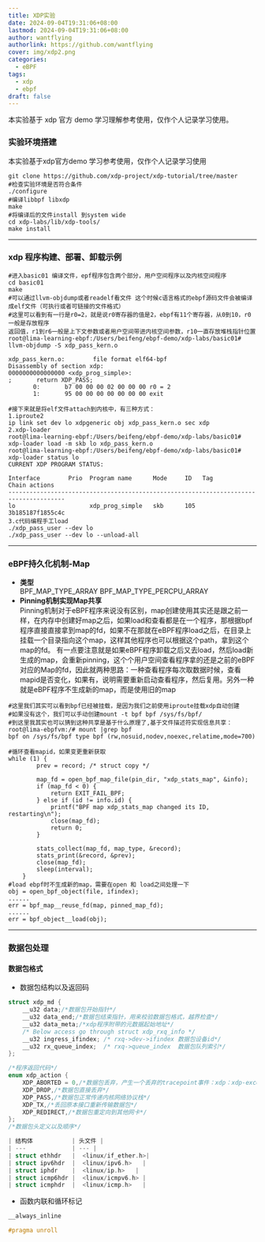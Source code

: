 ```yaml
---
title: XDP实验
date: 2024-09-04T19:31:06+08:00
lastmod: 2024-09-04T19:31:06+08:00
author: wantflying
authorlink: https://github.com/wantflying
cover: img/xdp2.png
categories:
  - eBPF
tags:
  - xdp
  - ebpf
draft: false
---
```


本实验基于 xdp 官方 demo 学习理解参考使用，仅作个人记录学习使用。

<!--more-->

### 实验环境搭建
本实验基于xdp官方demo 学习参考使用，仅作个人记录学习使用

```shell
git clone https://github.com/xdp-project/xdp-tutorial/tree/master
#检查实验环境是否符合条件
./configure
#编译libbpf libxdp
make
#将编译后的文件install 到system wide
cd xdp-labs/lib/xdp-tools/
make install
```

---

### xdp 程序构建、部署、卸载示例

```shell
#进入basic01 编译文件，epf程序包含两个部分，用户空间程序以及内核空间程序
cd basic01
make
#可以通过llvm-objdump或者readelf看文件 这个时候c语言格式的ebpf源码文件会被编译成elf文件（可执行或者可链接的文件格式）
#这里可以看到有一行是r0=2，就是说r0寄存器的值是2，ebpf有11个寄存器，从0到10，r0一般是存放程序
返回值，r1到r6一般是上下文参数或者用户空间带进内核空间参数，r10一直存放堆栈指针位置
root@lima-learning-ebpf:/Users/beifeng/ebpf-demo/xdp-labs/basic01# llvm-objdump -S xdp_pass_kern.o

xdp_pass_kern.o:        file format elf64-bpf
Disassembly of section xdp:
0000000000000000 <xdp_prog_simple>:
;       return XDP_PASS;
       0:       b7 00 00 00 02 00 00 00 r0 = 2
       1:       95 00 00 00 00 00 00 00 exit

#接下来就是将elf文件attach到内核中，有三种方式：
1.iproute2
ip link set dev lo xdpgeneric obj xdp_pass_kern.o sec xdp
2.xdp-loader
root@lima-learning-ebpf:/Users/beifeng/ebpf-demo/xdp-labs/basic01# xdp-loader load -m skb lo xdp_pass_kern.o
root@lima-learning-ebpf:/Users/beifeng/ebpf-demo/xdp-labs/basic01# xdp-loader status lo
CURRENT XDP PROGRAM STATUS:

Interface        Prio  Program name      Mode     ID   Tag               Chain actions
--------------------------------------------------------------------------------------
lo                     xdp_prog_simple   skb      105  3b185187f1855c4c
3.c代码编程手工load
./xdp_pass_user --dev lo
./xdp_pass_user --dev lo --unload-all
```
---
### eBPF持久化机制-Map
- **类型** <br>
BPF_MAP_TYPE_ARRAY
BPF_MAP_TYPE_PERCPU_ARRAY
- **Pinning机制实现Map共享** <br>
Pinning机制对于eBPF程序来说没有区别，map创建使用其实还是跟之前一样，在内存中创建好map之后，如果load和查看都是在一个程序，那根据bpf程序直接直接拿到map的fd，如果不在那就在eBPF程序load之后，在目录上挂载一个目录指向这个map，这样其他程序也可以根据这个path，拿到这个map的fd。
有一点要注意就是如果eBPF程序卸载之后又去load，然后load新生成的map，会重新pinning，这个个用户空间查看程序拿的还是之前的eBPF对应的Map的fd，因此就两种思路：一种查看程序每次取数据时候，查看mapid是否变化，如果有，说明需要重新启动查看程序，然后复用。另外一种就是eBPF程序不生成新的map，而是使用旧的map
```shell
#这里我们其实可以看到bpf已经被挂载，是因为我们之前使用iproute挂载xdp自动创建
#如果没有这个，我们可以手动创建mount -t bpf bpf /sys/fs/bpf/
#到这里我其实也可以猜到这种共享是基于什么原理了,基于文件描述符实现信息共享：
root@lima-ebpfvm:/# mount |grep bpf
bpf on /sys/fs/bpf type bpf (rw,nosuid,nodev,noexec,relatime,mode=700)

#循环查看mapid，如果变更重新获取
while (1) {
		prev = record; /* struct copy */

		map_fd = open_bpf_map_file(pin_dir, "xdp_stats_map", &info);
		if (map_fd < 0) {
			return EXIT_FAIL_BPF;
		} else if (id != info.id) {
			printf("BPF map xdp_stats_map changed its ID, restarting\n");
			close(map_fd);
			return 0;
		}

		stats_collect(map_fd, map_type, &record);
		stats_print(&record, &prev);
		close(map_fd);
		sleep(interval);
	}
#load ebpf时不生成新的map，需要在open 和 load之间处理一下
obj = open_bpf_object(file, ifindex);  
......
err = bpf_map__reuse_fd(map, pinned_map_fd);
......
err = bpf_object__load(obj);
```

---
### 数据包处理
#### 数据包格式
- 数据包结构以及返回码
```c
struct xdp_md {
	__u32 data;/*数据包开始指针*/
	__u32 data_end;/*数据包结束指针，用来校验数据包格式，越界检查*/
	__u32 data_meta;/*xdp程序附带的元数据起始地址*/
	/* Below access go through struct xdp_rxq_info */
	__u32 ingress_ifindex; /* rxq->dev->ifindex 数据包设备id*/
	__u32 rx_queue_index;  /* rxq->queue_index  数据包队列索引*/
};

/*程序返回代码*/
enum xdp_action {
	XDP_ABORTED = 0,/*数据包丢弃，产生一个丢弃的tracepoint事件：xdp：xdp-exception*/
	XDP_DROP,/*数据包直接丢弃*/
	XDP_PASS,/*数据包正常传递内核网络协议栈*/
	XDP_TX,/*丢回原本接口重新传输数据包*/
	XDP_REDIRECT,/*数据包重定向到其他网卡*/
};
/*数据包头定义以及顺序*/

| 结构体           | 头文件 |
| ---             | --- |
| struct ethhdr   |  <linux/if_ether.h>|
| struct ipv6hdr  |  <linux/ipv6.h>   |
| struct iphdr    |  <linux/ip.h>   |
| struct icmp6hdr |  <linux/icmpv6.h> |
| struct icmphdr  |  <linux/icmp.h>   |


```
- 函数内联和循环标记
```c
__always_inline

#pragma unroll
```